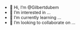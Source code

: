 - 👋 Hi, I’m @Gilbertdubem
- 👀 I’m interested in ...
- 🌱 I’m currently learning ...
- 💞️ I’m looking to collaborate on ...

<!---
Gilbertdubem/Gilbertdubem is a ✨ special ✨ repository because its `README.md` (this file) appears on your GitHub profile.
You can click the Preview link to take a look at your changes.
--->
